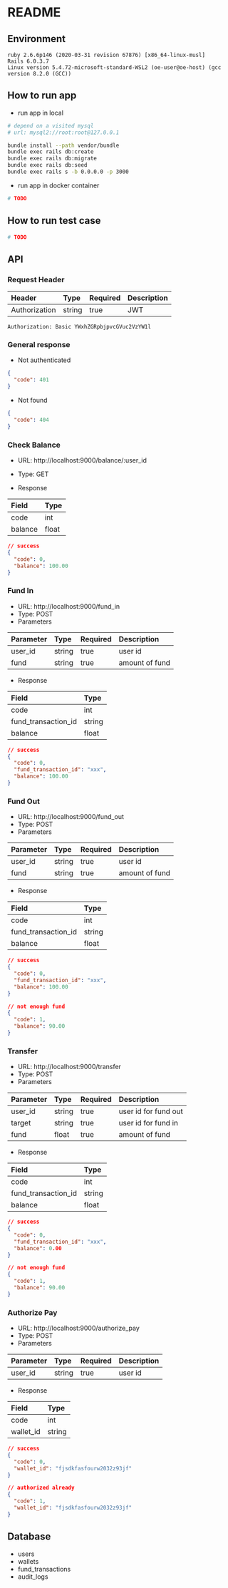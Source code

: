 # README

## Environment

```
ruby 2.6.6p146 (2020-03-31 revision 67876) [x86_64-linux-musl]
Rails 6.0.3.7
Linux version 5.4.72-microsoft-standard-WSL2 (oe-user@oe-host) (gcc version 8.2.0 (GCC))
```

## How to run app

- run app in local

```sh
# depend on a visited mysql
# url: mysql2://root:root@127.0.0.1

bundle install --path vendor/bundle
bundle exec rails db:create
bundle exec rails db:migrate
bundle exec rails db:seed
bundle exec rails s -b 0.0.0.0 -p 3000
```

- run app in docker container

```sh
# TODO
```

## How to run test case

```sh
# TODO
```

## API

### Request Header

| Header | Type | Required | Description |
| :- | :- | :- | :- |
| Authorization | string | true  | JWT |

```
Authorization: Basic YWxhZGRpbjpvcGVuc2VzYW1l
```

### General response

- Not authenticated

```json
{
  "code": 401
}
```

- Not found

```json
{
  "code": 404
}
```

### Check Balance

- URL: http://localhost:9000/balance/:user_id
- Type: GET

- Response

| Field | Type |
| :- | :- |
| code | int |
| balance | float |

```json
// success
{
  "code": 0,
  "balance": 100.00
}
```

### Fund In

- URL: http://localhost:9000/fund_in
- Type: POST
- Parameters

| Parameter | Type | Required | Description |
| :- | :- | :- | :- |
| user_id | string | true | user id |
| fund | string | true | amount of fund |

- Response

| Field | Type |
| :- | :- |
| code | int |
| fund_transaction_id | string |
| balance | float |

```json
// success
{
  "code": 0,
  "fund_transaction_id": "xxx",
  "balance": 100.00
}
```

### Fund Out

- URL: http://localhost:9000/fund_out
- Type: POST
- Parameters

| Parameter | Type | Required | Description |
| :- | :- | :- | :- |
| user_id | string | true | user id |
| fund | string | true | amount of fund |

- Response

| Field | Type |
| :- | :- |
| code | int |
| fund_transaction_id | string |
| balance | float |

```json
// success
{
  "code": 0,
  "fund_transaction_id": "xxx",
  "balance": 100.00
}

// not enough fund
{
  "code": 1,
  "balance": 90.00
}
```

### Transfer

- URL: http://localhost:9000/transfer
- Type: POST
- Parameters

| Parameter | Type | Required | Description |
| :- | :- | :- | :- |
| user_id | string | true | user id for fund out |
| target | string | true | user id for fund in |
| fund | float | true | amount of fund |

- Response

| Field | Type |
| :- | :- |
| code | int |
| fund_transaction_id | string |
| balance | float |

```json
// success
{
  "code": 0,
  "fund_transaction_id": "xxx",
  "balance": 0.00
}

// not enough fund
{
  "code": 1,
  "balance": 90.00
}
```

### Authorize Pay

- URL: http://localhost:9000/authorize_pay
- Type: POST
- Parameters

| Parameter | Type | Required | Description |
| :- | :- | :- | :- |
| user_id | string | true | user id |

- Response

| Field | Type |
| :- | :- |
| code | int |
| wallet_id | string |

```json
// success
{
  "code": 0,
  "wallet_id": "fjsdkfasfourw2032z93jf"
}

// authorized already
{
  "code": 1,
  "wallet_id": "fjsdkfasfourw2032z93jf"
}
```

## Database

- users
- wallets
- fund_transactions
- audit_logs

